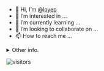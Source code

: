 - 👋 Hi, I’m [@loyep](https://github.com/loyep)
- 👀 I’m interested in ...
- 🌱 I’m currently learning ...
- 💞️ I’m looking to collaborate on ...
- 📫 How to reach me ...

<details>
  <summary>Other info.</summary>
  <br>

<!--START_SECTION:waka-->

```txt
TypeScript     4 hrs 43 mins   ████████████░░░░░░░░░░░░░   48.13 %
JSON           1 hr 56 mins    █████░░░░░░░░░░░░░░░░░░░░   19.79 %
JavaScript     55 mins         ██▒░░░░░░░░░░░░░░░░░░░░░░   09.39 %
Bash           45 mins         ██░░░░░░░░░░░░░░░░░░░░░░░   07.73 %
Vue.js         37 mins         █▓░░░░░░░░░░░░░░░░░░░░░░░   06.35 %
```

<!--END_SECTION:waka-->

</details>

![visitors](https://visitor-badge.glitch.me/badge?page_id=loyep.loyep)
